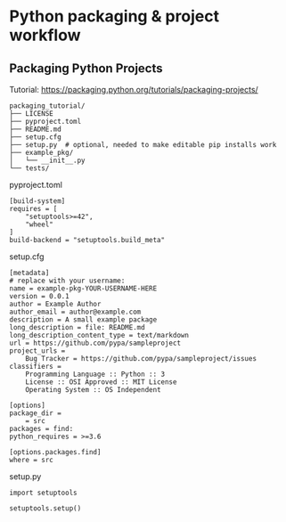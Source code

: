 Python packaging & project workflow
===================================

Packaging Python Projects
-------------------------

Tutorial: https://packaging.python.org/tutorials/packaging-projects/

```
packaging_tutorial/
├── LICENSE
├── pyproject.toml
├── README.md
├── setup.cfg
├── setup.py  # optional, needed to make editable pip installs work
├── example_pkg/
│   └── __init__.py
└── tests/
```

pyproject.toml

```
[build-system]
requires = [
    "setuptools>=42",
    "wheel"
]
build-backend = "setuptools.build_meta"
```

setup.cfg

```
[metadata]
# replace with your username:
name = example-pkg-YOUR-USERNAME-HERE
version = 0.0.1
author = Example Author
author_email = author@example.com
description = A small example package
long_description = file: README.md
long_description_content_type = text/markdown
url = https://github.com/pypa/sampleproject
project_urls =
    Bug Tracker = https://github.com/pypa/sampleproject/issues
classifiers =
    Programming Language :: Python :: 3
    License :: OSI Approved :: MIT License
    Operating System :: OS Independent

[options]
package_dir =
    = src
packages = find:
python_requires = >=3.6

[options.packages.find]
where = src
```

setup.py

```
import setuptools

setuptools.setup()
```





